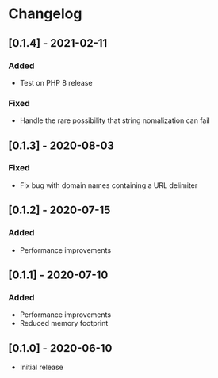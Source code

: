 # Changelog

## [0.1.4] - 2021-02-11

### Added

* Test on PHP 8 release

### Fixed

* Handle the rare possibility that string nomalization can fail

## [0.1.3] - 2020-08-03

### Fixed

* Fix bug with domain names containing a URL delimiter

## [0.1.2] - 2020-07-15

### Added

* Performance improvements

## [0.1.1] - 2020-07-10

### Added

* Performance improvements
* Reduced memory footprint

## [0.1.0] - 2020-06-10

* Initial release
